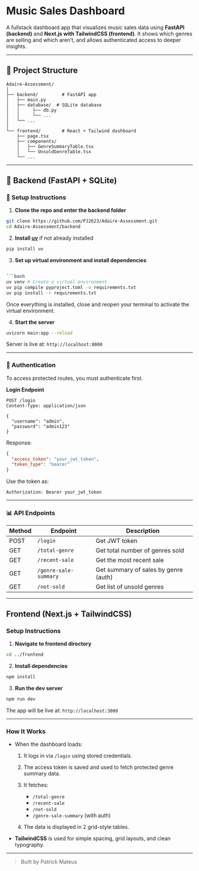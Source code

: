 # Music Sales Dashboard

A fullstack dashboard app that visualizes music sales data using **FastAPI (backend)** and **Next.js with TailwindCSS (frontend)**. It shows which genres are selling and which aren’t, and allows authenticated access to deeper insights.

---

## 📁 Project Structure

```
Adaire-Assessment/
│
├── backend/         # FastAPI app
│   ├── main.py
│   ├── database/  # SQLite database
│   │     ├── db.py
│   │     └── ...
│   └── ...
│
└── frontend/        # React + Tailwind dashboard
    ├── page.tsx
    ├── components/
    │   ├── GenreSummaryTable.tsx
    │   └── UnsoldGenreTable.tsx
    └── ...
```

---

## 🚀 Backend (FastAPI + SQLite)

### 🔧 Setup Instructions

1. **Clone the repo and enter the backend folder**

```bash
git clone https://github.com/PJ2623/Adaire-Assessment.git
cd Adaire-Assessment/backend
```

2. **Install [uv](https://github.com/astral-sh/uv)** if not already installed

```bash
pip install uv
```

3. **Set up virtual environment and install dependencies**
```bash

```bash
uv venv # Create a virtual environment 
uv pip compile pyproject.toml -o requirements.txt
uv pip install -r requirements.txt
```

Once everything is installed, close and reopen your terminal to activate the virtual environment.

4. **Start the server**

```bash
uvicorn main:app --reload
```

Server is live at: `http://localhost:8000`

---

### 🔐 Authentication

To access protected routes, you must authenticate first.

**Login Endpoint**

```http
POST /login
Content-Type: application/json

{
  "username": "admin",
  "password": "admin123"
}
```

Response:

```json
{
  "access_token": "your_jwt_token",
  "token_type": "bearer"
}
```

Use the token as:

```
Authorization: Bearer your_jwt_token
```

---

### 📊 API Endpoints

| Method | Endpoint              | Description                          |
| ------ | --------------------- | ------------------------------------ |
| POST   | `/login`              | Get JWT token                        |
| GET    | `/total-genre`        | Get total number of genres sold      |
| GET    | `/recent-sale`        | Get the most recent sale             |
| GET    | `/genre-sale-summary` | Get summary of sales by genre (auth) |
| GET    | `/not-sold`           | Get list of unsold genres            |

---

## Frontend (Next.js + TailwindCSS)

### Setup Instructions

1. **Navigate to frontend directory**

```bash
cd ../frontend
```

2. **Install dependencies**
```bash
npm install
```

3. **Run the dev server**
```bash
npm run dev
```

The app will be live at: `http://localhost:3000`

---

### How It Works

* When the dashboard loads:

  1. It logs in via `/login` using stored credentials.
  2. The access token is saved and used to fetch protected genre summary data.
  3. It fetches:

     * `/total-genre`
     * `/recent-sale`
     * `/not-sold`
     * `/genre-sale-summary` (with auth)
  4. The data is displayed in 2 grid-style tables.

* **TailwindCSS** is used for simple spacing, grid layouts, and clean typography.

---

> Built by Patrick Mateus
